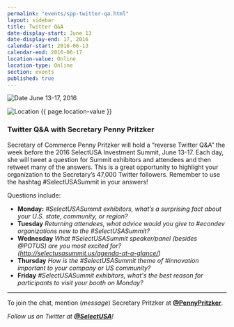 ```yaml
---
permalink: "events/spp-twitter-qa.html"
layout: sidebar
title: Twitter Q&A
date-display-start: June 13
date-display-end: 17, 2016
calendar-start: 2016-06-13
calendar-end: 2016-06-17
location-value: Online
location-type: Online
section: events
published: true
---
```



![Date](https://google.github.io/material-design-icons/action/svg/design/ic_event_24px.svg "Date") June 13-17, 2016

![Location](http://google.github.io/material-design-icons/social/svg/design/ic_location_city_24px.svg "Location") {{ page.location-value }}

### Twitter Q&A with Secretary Penny Pritzker

Secretary of Commerce Penny Pritzker will hold a “reverse Twitter Q&A” the week before the 2016 SelectUSA Investment Summit, June 13-17. Each day, she will tweet a question for Summit exhibitors and attendees and then retweet many of the answers. This is a great opportunity to highlight your organization to the Secretary’s 47,000 Twitter followers. Remember to use the hashtag #SelectUSASummit in your answers!

Questions include:

* **Monday:** _#SelectUSASummit exhibitors, what’s a surprising fact about your U.S. state, community, or region?_
* **Tuesday** _Returning attendees, what advice would you give to #econdev organizations new to the #SelectUSASummit?_
* **Wednesday** _What #SelectUSASummit speaker/panel (besides @POTUS) are you most excited for? (http://selectusasummit.us/agenda-at-a-glance/)_
* **Thursday** _How is the #SelectUSASummit theme of #innovation important to your company or US community?_
* **Friday** _#SelectUSASummit exhibitors, what's the best reason for participants to visit your booth on Monday?_

------

To join the chat, mention (_message_) Secretary Pritzker at [**@PennyPritzker**](https://twitter.com/PennyPritzker).

_Follow us on Twitter at [**@SelectUSA**](https://twitter.com/SelectUSA)!_
